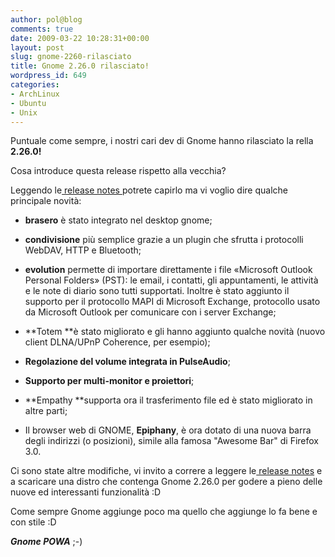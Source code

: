 ```yaml
---
author: pol@blog
comments: true
date: 2009-03-22 10:28:31+00:00
layout: post
slug: gnome-2260-rilasciato
title: Gnome 2.26.0 rilasciato!
wordpress_id: 649
categories:
- ArchLinux
- Ubuntu
- Unix
---
```


Puntuale come sempre, i nostri cari dev di Gnome hanno rilasciato la rella **2.26.0!**

Cosa introduce questa release rispetto alla vecchia?

Leggendo le[ release notes ](http://library.gnome.org/misc/release-notes/2.26/)potrete capirlo ma vi voglio dire qualche principale novità:



	
  * **brasero** è stato integrato nel desktop gnome;

	
  * **condivisione** più semplice grazie a un plugin che sfrutta i protocolli WebDAV, HTTP e Bluetooth;

	
  * **evolution** permette di importare direttamente i file «Microsoft Outlook Personal Folders» (PST): le email, i contatti, gli appuntamenti, le attività e le note di diario sono tutti supportati. Inoltre è stato aggiunto il supporto per il protocollo MAPI di Microsoft Exchange, protocollo usato da Microsoft Outlook per comunicare con i server Exchange;

	
  * **Totem **è stato migliorato e gli hanno aggiunto qualche novità (nuovo client DLNA/UPnP Coherence, per esempio);

	
  * **Regolazione del volume integrata in PulseAudio**;

	
  * **Supporto per multi-monitor e proiettori**;

	
  * **Empathy **supporta ora il trasferimento file ed è stato migliorato in altre parti;

	
  * Il browser web di GNOME, **Epiphany**, è ora dotato di una nuova barra degli indirizzi (o posizioni), simile alla famosa "Awesome Bar" di Firefox 3.0.


Ci sono state altre modifiche, vi invito a correre a leggere le[ release notes](http://library.gnome.org/misc/release-notes/2.26/) e a scaricare una distro che contenga Gnome 2.26.0 per godere a pieno delle nuove ed interessanti funzionalità :D

Come sempre Gnome aggiunge poco ma quello che aggiunge lo fa bene e con stile :D

_**Gnome POWA**_ ;-)
